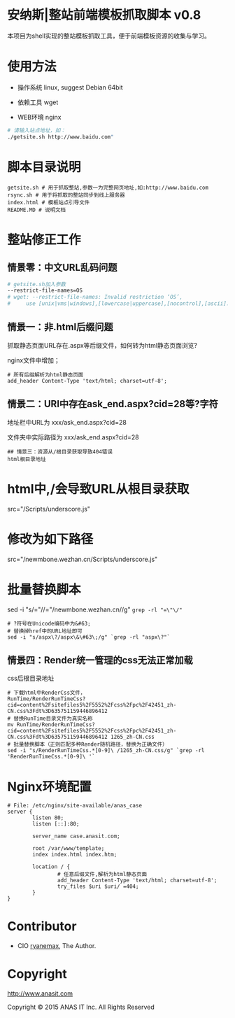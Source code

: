 # 安纳斯|整站前端模板抓取脚本 v0.8
本项目为shell实现的整站模板抓取工具，便于前端模板资源的收集与学习。
# 使用方法
- 操作系统 linux, suggest Debian 64bit

- 依赖工具 wget

- WEB环境 nginx

``` bash
# 请输入站点地址，如：
./getsite.sh http://www.baidu.com"

```

# 脚本目录说明
```
getsite.sh # 用于抓取整站,参数一为完整网页地址,如:http://www.baidu.com
rsync.sh # 用于将抓取的整站同步到线上服务器
index.html # 模板站点引导文件
README.MD # 说明文档
```
# 整站修正工作
## 情景零：中文URL乱码问题
``` bash
# getsite.sh加入参数
--restrict-file-names=OS
# wget: --restrict-file-names: Invalid restriction ‘OS’,
#     use [unix|vms|windows],[lowercase|uppercase],[nocontrol],[ascii].
```

## 情景一：非.html后缀问题
抓取静态页面URL存在.aspx等后缀文件，如何转为html静态页面浏览?

nginx文件中增加；
```
# 所有后缀解析为html静态页面
add_header Content-Type 'text/html; charset=utf-8';
```
## 情景二：URI中存在ask_end.aspx?cid=28等?字符
地址栏中URL为 xxx/ask_end.aspx?cid=28

文件夹中实际路径为 xxx/ask_end.aspx\?cid=28

```
## 情景三：资源从/根目录获取导致404错误
html根目录地址
```
# html中,/会导致URL从根目录获取
src="/Scripts/underscore.js"
# 修改为如下路径
src="/newmbone.wezhan.cn/Scripts/underscore.js"
# 批量替换脚本
sed -i "s/=\"\//=\"\/newmbone.wezhan.cn\//g" `grep -rl "=\"\/"`
```
# ?符号在Unicode编码中为&#63;
# 替换掉href中的URL地址即可
sed -i "s/aspx\?/aspx\&\#63\;/g" `grep -rl "aspx\?"`

```
## 情景四：Render统一管理的css无法正常加载

css后根目录地址
```
# 下载html中RenderCss文件，
RunTime/RenderRunTimeCss?cid=content%2Fsitefiles5%2F5552%2Fcss%2Fpc%2F42451_zh-CN.css%3Fdt%3D635751159446896412
# 替换RunTime目录文件为真实名称
mv RunTime/RenderRunTimeCss?cid=content%2Fsitefiles5%2F5552%2Fcss%2Fpc%2F42451_zh-CN.css%3Fdt%3D635751159446896412 1265_zh-CN.css
# 批量替换脚本（正则匹配多种Render随机路径，替换为正确文件）
sed -i "s/RenderRunTimeCss.*[0-9]\ /1265_zh-CN.css/g" `grep -rl 'RenderRunTimeCss.*[0-9]\ '`
```

# Nginx环境配置
```
# File: /etc/nginx/site-available/anas_case
server {
        listen 80;
        listen [::]:80;

        server_name case.anasit.com;

        root /var/www/template;
        index index.html index.htm;

        location / {
                # 任意后缀文件,解析为html静态页面
                add_header Content-Type 'text/html; charset=utf-8';
                try_files $uri $uri/ =404;
        }
}

```

# Contributor

- CIO [ryanemax](https://ryanamax.github.io/), The Author.

# Copyright

http://www.anasit.com

Copyright © 2015 ANAS IT Inc. All Rights Reserved

